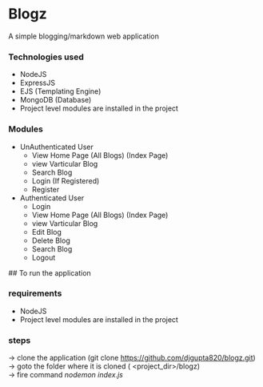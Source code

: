 # Blogz
A simple blogging/markdown web application 

### Technologies used
<ul> 
    <li> NodeJS </li>
    <li> ExpressJS </li>
    <li> EJS (Templating Engine) </li>
    <li> MongoDB (Database) </li>
    <li> Project level modules are installed in the project </li>
</ul>

### Modules 
<ul> 
    <li> 
        UnAuthenticated User
        <ul> 
            <li> View Home Page (All Blogs) (Index Page)</li>
            <li> view Varticular Blog </li>
            <li> Search Blog </li>
            <li> Login (If Registered)</li>
            <li> Register </li>
        </ul>
    </li>
    <li> 
        Authenticated User
        <ul> 
            <li> Login </li>
            <li> View Home Page (All Blogs) (Index Page)</li>
            <li> view Varticular Blog </li>
            <li> Edit Blog </li>
            <li> Delete Blog </li>
            <li> Search Blog </li>
            <li> Logout </li>
        </ul>
    </li>
</ul>
## To run the application

### requirements
<ul>
    <li> NodeJS </li>
    <li> Project level modules are installed in the project </li>
</ul>

### steps
-> clone the application (git clone https://github.com/djgupta820/blogz.git) <br>
-> goto the folder where it is cloned ( &lt;project_dir&gt;/blogz) <br>
-> fire command *nodemon index.js* <br>

